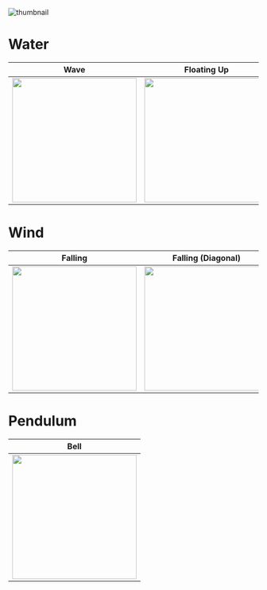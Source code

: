 ![thumbnail](https://github.com/user-attachments/assets/a4c4600a-4f9f-4f24-ab0a-d2f2241466c0)

# Water
| Wave | Floating Up| Ripple| 
|:--:|:--:|:--:|
|<img src = "https://github.com/user-attachments/assets/b94db325-9754-4193-802e-05765303d5b4" width = "250">|<img src = "https://github.com/user-attachments/assets/a8a0b325-ea9e-4955-b970-10c91ca5e7ce" width = "250">|<img src = "https://github.com/user-attachments/assets/55a929b7-d1f7-459f-8df0-130c0157cb89" width = "250">|

# Wind
| Falling | Falling (Diagonal) |
|:--:|:--:|
|<img src = "https://github.com/user-attachments/assets/0a95d7e7-fe9d-4770-b152-c25c861dca96" width = "250">|<img src = "https://github.com/user-attachments/assets/1e65b788-d258-4a26-bb71-f78fefa05faf" width = "250">|

# Pendulum
| Bell |
|:--:|
|<img src = "https://github.com/user-attachments/assets/b121c29a-d3e0-40cb-9f0d-7d086987b41c" width = "250">|
